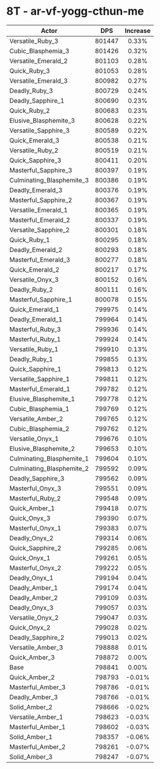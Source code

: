 # 8T - ar-vf-yogg-cthun-me
| Actor | DPS | Increase |
|---|:---:|:---:|
|Versatile_Ruby_3|801447|0.33%|
|Cubic_Blasphemia_3|801426|0.32%|
|Versatile_Emerald_2|801103|0.28%|
|Quick_Ruby_3|801053|0.28%|
|Versatile_Emerald_3|800982|0.27%|
|Deadly_Ruby_3|800729|0.24%|
|Deadly_Sapphire_1|800690|0.23%|
|Quick_Ruby_2|800683|0.23%|
|Elusive_Blasphemite_3|800628|0.22%|
|Versatile_Sapphire_3|800589|0.22%|
|Quick_Emerald_3|800538|0.21%|
|Versatile_Ruby_2|800519|0.21%|
|Quick_Sapphire_3|800411|0.20%|
|Masterful_Sapphire_3|800397|0.19%|
|Culminating_Blasphemite_3|800386|0.19%|
|Deadly_Emerald_3|800376|0.19%|
|Masterful_Sapphire_2|800367|0.19%|
|Versatile_Emerald_1|800365|0.19%|
|Masterful_Emerald_2|800337|0.19%|
|Versatile_Sapphire_2|800301|0.18%|
|Quick_Ruby_1|800295|0.18%|
|Deadly_Emerald_2|800293|0.18%|
|Masterful_Emerald_3|800277|0.18%|
|Quick_Emerald_2|800217|0.17%|
|Versatile_Onyx_3|800152|0.16%|
|Deadly_Ruby_2|800111|0.16%|
|Masterful_Sapphire_1|800078|0.15%|
|Quick_Emerald_1|799975|0.14%|
|Deadly_Emerald_1|799964|0.14%|
|Masterful_Ruby_3|799936|0.14%|
|Masterful_Ruby_1|799924|0.14%|
|Versatile_Ruby_1|799910|0.13%|
|Deadly_Ruby_1|799855|0.13%|
|Quick_Sapphire_1|799813|0.12%|
|Versatile_Sapphire_1|799811|0.12%|
|Masterful_Emerald_1|799782|0.12%|
|Elusive_Blasphemite_1|799778|0.12%|
|Cubic_Blasphemia_1|799769|0.12%|
|Versatile_Amber_2|799765|0.12%|
|Cubic_Blasphemia_2|799762|0.12%|
|Versatile_Onyx_1|799676|0.10%|
|Elusive_Blasphemite_2|799653|0.10%|
|Culminating_Blasphemite_1|799604|0.10%|
|Culminating_Blasphemite_2|799592|0.09%|
|Deadly_Sapphire_3|799562|0.09%|
|Masterful_Onyx_3|799551|0.09%|
|Masterful_Ruby_2|799548|0.09%|
|Quick_Amber_1|799418|0.07%|
|Quick_Onyx_3|799390|0.07%|
|Masterful_Onyx_1|799383|0.07%|
|Deadly_Onyx_2|799314|0.06%|
|Quick_Sapphire_2|799285|0.06%|
|Quick_Onyx_1|799261|0.05%|
|Masterful_Onyx_2|799222|0.05%|
|Deadly_Onyx_1|799194|0.04%|
|Deadly_Amber_1|799174|0.04%|
|Deadly_Amber_2|799109|0.03%|
|Deadly_Onyx_3|799057|0.03%|
|Versatile_Onyx_2|799047|0.03%|
|Quick_Onyx_2|799028|0.02%|
|Deadly_Sapphire_2|799013|0.02%|
|Versatile_Amber_3|798888|0.01%|
|Quick_Amber_3|798872|0.00%|
|Base|798841|0.00%|
|Quick_Amber_2|798793|-0.01%|
|Masterful_Amber_3|798786|-0.01%|
|Deadly_Amber_3|798766|-0.01%|
|Solid_Amber_2|798666|-0.02%|
|Versatile_Amber_1|798623|-0.03%|
|Masterful_Amber_1|798602|-0.03%|
|Solid_Amber_1|798357|-0.06%|
|Masterful_Amber_2|798261|-0.07%|
|Solid_Amber_3|798247|-0.07%|
